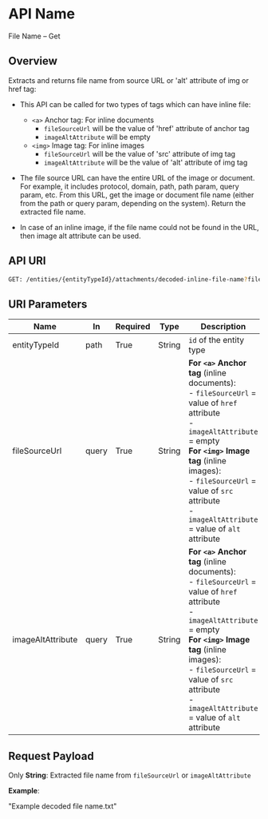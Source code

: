 # API Name  
File Name – Get  

## Overview  
Extracts and returns file name from source URL or 'alt' attribute of img or href tag:  

* This API can be called for two types of tags which can have inline file:  
  * `<a>` Anchor tag: For inline documents  
    * `fileSourceUrl` will be the value of 'href' attribute of anchor tag  
    * `imageAltAttribute` will be empty  
  * `<img>` Image tag: For inline images  
    * `fileSourceUrl` will be the value of 'src' attribute of img tag  
    * `imageAltAttribute` will be the value of 'alt' attribute of img tag  

* The file source URL can have the entire URL of the image or document. For example, it includes protocol, domain, path, path param, query param, etc. From this URL, get the image or document file name (either from the path or query param, depending on the system). Return the extracted file name.  

* In case of an inline image, if the file name could not be found in the URL, then image alt attribute can be used.  

## API URI  

```bash
GET: /entities/{entityTypeId}/attachments/decoded-inline-file-name?fileSourceUrl=<fileSourceUrl>&imageAltAttribute=<imageAltAttribute>
```

## URI Parameters
| **Name**         | **In** | **Required** | **Type** | **Description** |
|------------------|--------|--------------|----------|-----------------|
| entityTypeId     | path   | True         | String   | `id` of the entity type |
| fileSourceUrl    | query  | True         | String   | **For `<a>` Anchor tag** (inline documents):<br> - `fileSourceUrl` = value of `href` attribute<br> - `imageAltAttribute` = empty<br> **For `<img>` Image tag** (inline images):<br> - `fileSourceUrl` = value of `src` attribute<br> - `imageAltAttribute` = value of `alt` attribute |
| imageAltAttribute| query  | True         | String   | **For `<a>` Anchor tag** (inline documents):<br> - `fileSourceUrl` = value of `href` attribute<br> - `imageAltAttribute` = empty<br> **For `<img>` Image tag** (inline images):<br> - `fileSourceUrl` = value of `src` attribute<br> - `imageAltAttribute` = value of `alt` attribute |

## Request Payload
Only **String**: Extracted file name from `fileSourceUrl` or `imageAltAttribute`  

**Example**:  

"Example decoded file name.txt"
